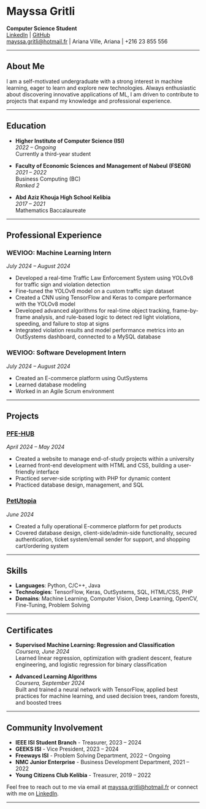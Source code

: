 # Mayssa Gritli

**Computer Science Student**  
[LinkedIn](https://linkedin.com/in/mayssa-gritli) | [GitHub](https://github.com/mayssa-gritli)  
mayssa.gritli@hotmail.fr | Ariana Ville, Ariana | +216 23 855 556

---

## About Me  
I am a self-motivated undergraduate with a strong interest in machine learning, eager to learn and explore new technologies. Always enthusiastic about discovering innovative applications of ML, I am driven to contribute to projects that expand my knowledge and professional experience.

---

## Education  
- **Higher Institute of Computer Science (ISI)**  
  *2022 – Ongoing*  
  Currently a third-year student

- **Faculty of Economic Sciences and Management of Nabeul (FSEGN)**  
  *2021 – 2022*  
  Business Computing (BC)  
  *Ranked 2*

- **Abd Aziz Khouja High School Kelibia**  
  *2017 – 2021*  
  Mathematics Baccalaureate

---

## Professional Experience  

### WEVIOO: Machine Learning Intern  
*July 2024 – August 2024*  
- Developed a real-time Traffic Law Enforcement System using YOLOv8 for traffic sign and violation detection  
- Fine-tuned the YOLOv8 model on a custom traffic sign dataset  
- Created a CNN using TensorFlow and Keras to compare performance with the YOLOv8 model  
- Developed advanced algorithms for real-time object tracking, frame-by-frame analysis, and rule-based logic to detect red light violations, speeding, and failure to stop at signs  
- Integrated violation results and model performance metrics into an OutSystems dashboard, connected to a MySQL database  

### WEVIOO: Software Development Intern  
*July 2024 – August 2024*  
- Created an E-commerce platform using OutSystems  
- Learned database modeling  
- Worked in an Agile Scrum environment  

---

## Projects  

### [PFE-HUB](https://github.com/mayssa-gritli/PFE-HUB)  
*April 2024 – May 2024*  
- Created a website to manage end-of-study projects within a university  
- Learned front-end development with HTML and CSS, building a user-friendly interface  
- Practiced server-side scripting with PHP for dynamic content  
- Practiced database design, management, and SQL  

### [PetUtopia](https://github.com/mayssa-gritli/PetUtopia)  
*June 2024*  
- Created a fully operational E-commerce platform for pet products  
- Covered database design, client-side/admin-side functionality, secured authentication, ticket system/email sender for support, and shopping cart/ordering system  

---

## Skills  
- **Languages**: Python, C/C++, Java  
- **Technologies**: TensorFlow, Keras, OutSystems, SQL, HTML/CSS, PHP  
- **Domains**: Machine Learning, Computer Vision, Deep Learning, OpenCV, Fine-Tuning, Problem Solving  

---

## Certificates  

- **Supervised Machine Learning: Regression and Classification**  
  *Coursera, June 2024*  
  Learned linear regression, optimization with gradient descent, feature engineering, and logistic regression for binary classification  

- **Advanced Learning Algorithms**  
  *Coursera, September 2024*  
  Built and trained a neural network with TensorFlow, applied best practices for machine learning, and used decision trees, random forests, and boosted trees  

---

## Community Involvement  

- **IEEE ISI Student Branch** - Treasurer, 2023 – 2024  
- **GEEKS ISI** - Vice President, 2023 – 2024  
- **Freeways ISI** - Problem Solving Department, 2022 – Ongoing  
- **NMC Junior Enterprise** - Business Development Department, 2021 – 2022  
- **Young Citizens Club Kelibia** - Treasurer, 2019 – 2022  


Feel free to reach out to me via email at [mayssa.gritli@hotmail.fr](mailto:mayssa.gritli@hotmail.fr) or connect with me on [LinkedIn](https://linkedin.com/in/Mayssa-Gritli).

---
